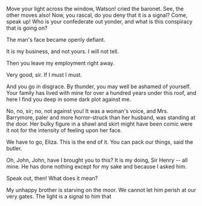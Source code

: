 Move your light across the window, Watson! cried the baronet. See,
the other moves also! Now, you rascal, do you deny that it is a signal?
Come, speak up! Who is your confederate out yonder, and what is this
conspiracy that is going on?

The man's face became openly defiant.

It is my business, and not yours. I will not tell.

Then you leave my employment right away.

Very good, sir. If I must I must.

And you go in disgrace. By thunder, you may well be ashamed of
yourself. Your family has lived with mine for over a hundred years under
this roof, and here I find you deep in some dark plot against me.

No, no, sir; no, not against you! It was a woman's voice, and Mrs.
Barrymore, paler and more horror-struck than her husband, was standing
at the door. Her bulky figure in a shawl and skirt might have been comic
were it not for the intensity of feeling upon her face.

We have to go, Eliza. This is the end of it. You can pack our
things, said the butler.

Oh, John, John, have I brought you to this? It is my doing, Sir
Henry -- all mine. He has done nothing except for my sake and because I
asked him.

Speak out, then! What does it mean?

My unhappy brother is starving on the moor. We cannot let him perish
at our very gates. The light is a signal to him that
